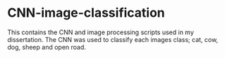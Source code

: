 # CNN-image-classification
This contains the CNN and image processing scripts used in my dissertation. The CNN was used to classify each images class; cat, cow, dog, sheep and open road. 
